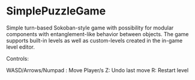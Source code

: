 # SimplePuzzleGame

Simple turn-based Sokoban-style game with possibility for modular components with entanglement-like behavior between objects.
The game supports built-in levels as well as custom-levels created in the in-game level editor.

Controls:

WASD/Arrows/Numpad : Move Player/s
Z: Undo last move
R: Restart level